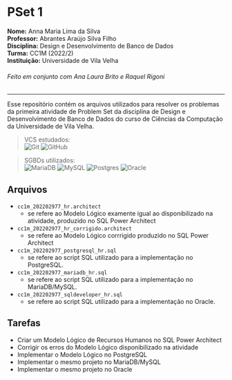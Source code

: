 # PSet 1

**Nome:** Anna Maria Lima da Silva  
**Professor:** Abrantes Araújo Silva Filho  
**Disciplina:** Design e Desenvolvimento de Banco de Dados  
**Turma:** CC1M (2022/2)  
**Instituição:** Universidade de Vila Velha  
###### Feito em conjunto com Ana Laura Brito e Raquel Rigoni  

---

Esse repositório contém os arquivos utilizados para resolver os problemas da primeira atividade de Problem Set da disciplina de Design e Desenvolvimento de Banco de Dados do curso de Ciências da Computação da Universidade de Vila Velha. 

> VCS estudados:  
  ![Git](https://img.shields.io/badge/git-%23F05033.svg?style=for-the-badge&logo=git&logoColor=white)
  ![GitHub](https://img.shields.io/badge/github-%23121011.svg?style=for-the-badge&logo=github&logoColor=white)

> SGBDs utilizados:  
  ![MariaDB](https://img.shields.io/badge/MariaDB-003545?style=for-the-badge&logo=mariadb&logoColor=white)
  ![MySQL](https://img.shields.io/badge/mysql-%2300f.svg?style=for-the-badge&logo=mysql&logoColor=white)
  ![Postgres](https://img.shields.io/badge/postgres-%23316192.svg?style=for-the-badge&logo=postgresql&logoColor=white)
  ![Oracle](https://img.shields.io/badge/Oracle-F80000?style=for-the-badge&logo=oracle&logoColor=white)
  
  
## Arquivos

- `cc1m_202202977_hr.architect`   
  - se refere ao Modelo Lógico examente igual ao disponibilizado na atividade, produzido no SQL Power Architect  
- `cc1m_202202977_hr_corrigido.architect`   
  - se refere ao Modelo Lógico corrrigido produzido no SQL Power Architect  
- `cc1m_202202977_postgresql_hr.sql`   
  - se refere ao script SQL utilizado para a implementação no PostgreSQL.  
- `cc1m_202202977_mariadb_hr.sql`   
  - se refere ao script SQL utilizado para a implementação no MariaDB/MySQL.  
- `cc1m_202202977_sqldeveloper_hr.sql`   
  - se refere ao script SQL utilizado para a implementação no Oracle.  

## Tarefas

- Criar um  Modelo Lógico de Recursos Humanos no SQL Power Architect
- Corrigir os erros do Modelo Lógico disponibilizado na atividade
- Implementar o Modelo Lógico no PostgreSQL
- Implementar o mesmo projeto no MariaDB/MySQL
- Implementar o mesmo projeto no Oracle
